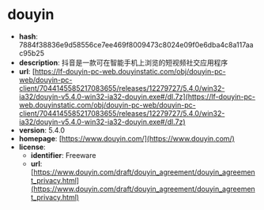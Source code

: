 # douyin

- **hash**: 7884f38836e9d58556ce7ee469f8009473c8024e09f0e6dba4c8a117aac95b25
- **description**: 抖音是一款可在智能手机上浏览的短视频社交应用程序
- **url**: [https://lf-douyin-pc-web.douyinstatic.com/obj/douyin-pc-web/douyin-pc-client/7044145585217083655/releases/12279727/5.4.0/win32-ia32/douyin-v5.4.0-win32-ia32-douyin.exe#/dl.7z](https://lf-douyin-pc-web.douyinstatic.com/obj/douyin-pc-web/douyin-pc-client/7044145585217083655/releases/12279727/5.4.0/win32-ia32/douyin-v5.4.0-win32-ia32-douyin.exe#/dl.7z)
- **version**: 5.4.0
- **homepage**: [https://www.douyin.com/](https://www.douyin.com/)
- **license**:
  - **identifier**: Freeware
  - **url**: [https://www.douyin.com/draft/douyin_agreement/douyin_agreement_privacy.html](https://www.douyin.com/draft/douyin_agreement/douyin_agreement_privacy.html)

